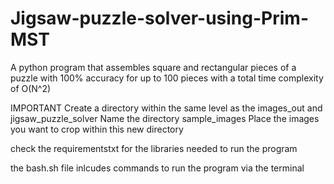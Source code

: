 # Jigsaw-puzzle-solver-using-Prim-MST
A python program that assembles square and rectangular pieces of a puzzle with 100% accuracy for up to 100 pieces with a total time complexity of O(N^2)

IMPORTANT
Create a directory within the same level as the images_out and jigsaw_puzzle_solver
Name the directory sample_images
Place the images you want to crop within this new directory

check the requirementstxt for the libraries needed to run the program

the bash.sh file inlcudes commands to run the program via the terminal
